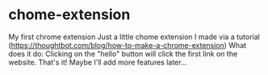 # chome-extension
My first chrome extension
Just a little chome extension I made via a tutorial (https://thoughtbot.com/blog/how-to-make-a-chrome-extension)
What does it do: Clicking on the "hello" button will click the first link on the website.
That's it! Maybe I'll add more features later...
